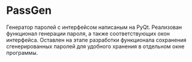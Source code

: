 # PassGen
Генератор паролей с интерфейсом написаным на PyQt. 
Реализован функционал генерации пароля, а также соответствующих окон интерфейса. 
Оставлен на этапе разработки функционала сохранения сгенерированных паролей для удобного хранения в отдельном окне программы.
